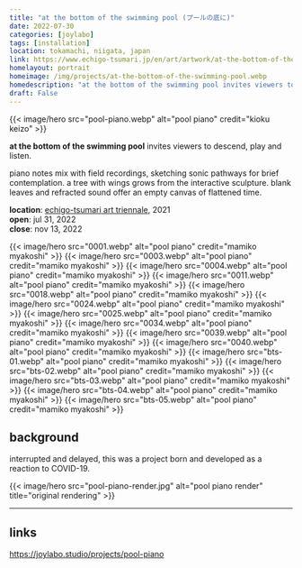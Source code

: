 ```yaml
---
title: "at the bottom of the swimming pool (プールの底に)"
date: 2022-07-30
categories: [joylabo]
tags: [installation]
location: tokamachi, niigata, japan
link: https://www.echigo-tsumari.jp/en/art/artwork/at-the-bottom-of-the-swimming-pool/
homelayout: portrait
homeimage: /img/projects/at-the-bottom-of-the-swimming-pool.webp
homedescription: "at the bottom of the swimming pool invites viewers to descend, play and listen. piano notes mix with field recordings, sketching sonic pathways for brief contemplation. a tree with wings grows from the interactive sculpture. blank leaves and refracted sound offer an empty canvas of flattened time."
draft: False
---
```


{{< image/hero src="pool-piano.webp" alt="pool piano" credit="kioku keizo" >}}

**at the bottom of the swimming pool** invites viewers to descend, play and listen.

piano notes mix with field recordings, sketching sonic pathways for brief contemplation. a tree with wings grows from the interactive sculpture. blank leaves and refracted sound offer an empty canvas of flattened time.

**location**: [echigo-tsumari art triennale](https://www.echigo-tsumari.jp/en/visit/), 2021\
**open**: jul 31, 2022\
**close**: nov 13, 2022

{{< image/hero src="0001.webp" alt="pool piano" credit="mamiko myakoshi" >}}
{{< image/hero src="0003.webp" alt="pool piano" credit="mamiko myakoshi" >}}
{{< image/hero src="0004.webp" alt="pool piano" credit="mamiko myakoshi" >}}
{{< image/hero src="0011.webp" alt="pool piano" credit="mamiko myakoshi" >}}
{{< image/hero src="0018.webp" alt="pool piano" credit="mamiko myakoshi" >}}
{{< image/hero src="0024.webp" alt="pool piano" credit="mamiko myakoshi" >}}
{{< image/hero src="0025.webp" alt="pool piano" credit="mamiko myakoshi" >}}
{{< image/hero src="0034.webp" alt="pool piano" credit="mamiko myakoshi" >}}
{{< image/hero src="0039.webp" alt="pool piano" credit="mamiko myakoshi" >}}
{{< image/hero src="0040.webp" alt="pool piano" credit="mamiko myakoshi" >}}
{{< image/hero src="bts-01.webp" alt="pool piano" credit="mamiko myakoshi" >}}
{{< image/hero src="bts-02.webp" alt="pool piano" credit="mamiko myakoshi" >}}
{{< image/hero src="bts-03.webp" alt="pool piano" credit="mamiko myakoshi" >}}
{{< image/hero src="bts-04.webp" alt="pool piano" credit="mamiko myakoshi" >}}
{{< image/hero src="bts-05.webp" alt="pool piano" credit="mamiko myakoshi" >}}

## background

interrupted and delayed, this was a project born and developed as a reaction to COVID-19. 

{{< image/hero src="pool-piano-render.jpg" alt="pool piano render" title="original rendering" >}}

--- 

## links

https://joylabo.studio/projects/pool-piano
